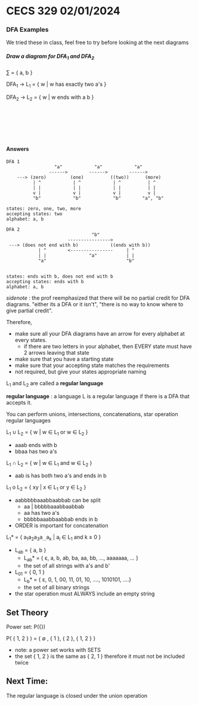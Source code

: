 # CECS 329 02/01/2024

### DFA Examples

We tried these in class, feel free to try before looking at the next diagrams

##### Draw a diagram for DFA<sub>1</sub> and DFA<sub>2</sub>
∑ = { a, b }

DFA<sub>1</sub> -> L<sub>1</sub> = { w | w has exactly two a's }

DFA<sub>2</sub> -> L<sub>2</sub> = { w | w ends with a b }

<br><br><br><br><br>
#### Answers
```
DFA 1
                  "a"            "a"            "a"
                ------>        ------>        ------>
    ---> (zero)         (one)          ((two))      (more)
          | ^            | ^            | ^          | ^
          | |            | |            | |          | |
          v |            v |            v |          v |
          "b"            "b"            "b"        "a", "b"  

states: zero, one, two, more
accepting states: two
alphabet: a, b
```

```
DFA 2
                                "b"
                       ---------------->
 ---> (does not end with b)            ((ends with b))      
            | ^        <----------------     | ^
            | |                "a"           | |
            "a"                              "b"


states: ends with b, does not end with b
accepting states: ends with b
alphabet: a, b

```
*sidenote* : the prof reemphasized that there will be no partial credit for DFA diagrams. "either its a DFA or it isn't", "there is no way to know where to give partial credit".

Therefore, 
* make sure all your DFA diagrams have an arrow for every alphabet at every 
states. 
    * if there are two letters in your alphabet, then EVERY state must have 2 arrows leaving that state
* make sure that you have a starting state
* make sure that your accepting state matches the requirements
* not required, but give your states appropriate naming

L<sub>1</sub> and L<sub>2</sub> are called a __regular language__

__regular language__ : a language L is a regular language if there is a DFA that accepts it.

You can perform unions, intersections, concatenations, star operation regular languages

L<sub>1</sub> ∪ L<sub>2</sub> = { w | w ∈  L<sub>1</sub> or w ∈ L<sub>2</sub> }
* aaab ends with b
* bbaa has two a's

L<sub>1</sub> ∩ L<sub>2</sub> = { w | w ∈  L<sub>1</sub> and w ∈ L<sub>2</sub> }
* aab is has both two a's and ends in b

L<sub>1</sub> o L<sub>2</sub> = { xy | x ∈  L<sub>1</sub> or y ∈ L<sub>2</sub> }
* aabbbbbaaabbaabbab can be split
    * aa | bbbbbaaabbaabbab 
    * aa has two a's
    * bbbbbaaabbaabbab ends in b
* ORDER is important for concatenation

L<sub>1</sub>* = { a<sub>1</sub>a<sub>2</sub>a<sub>3</sub>a<sub>...</sub>a<sub>k</sub> | a<sub>i</sub> ∈  L<sub>1</sub> and k ≥ 0 }

* L<sub>ab</sub> = { a, b }
    * L<sub>ab</sub>* = { ε, a, b, ab, ba, aa, bb, ..., aaaaaaa, ... }
    * the set of all strings with a's and b'
* L<sub>01</sub> = { 0, 1 }
    * L<sub>b</sub>* = { ε, 0, 1, 00, 11, 01, 10, ...., 1010101, ....}
    * the set of all binary strings
* the star operation must ALWAYS include an empty string

## Set Theory

Power set: P({})

P( { 1, 2 } ) = { ∅ , { 1 }, { 2 }, { 1, 2 } }
* note: a power set works with SETS
* the set { 1, 2 } is the same as { 2, 1 } therefore it must not be included twice


## Next Time:
The regular language is closed under the union operation



